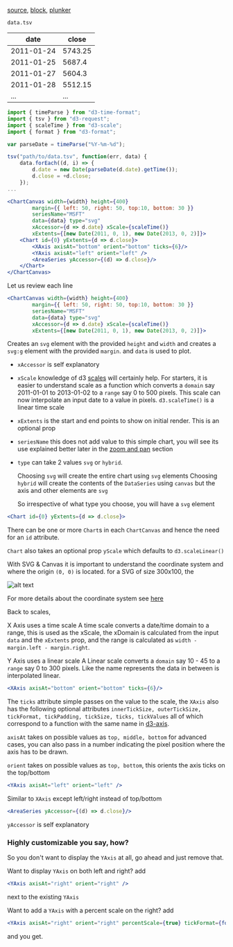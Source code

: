 
[source](https://github.com/rrag/react-stockcharts/blob/master/docs/lib/charts/AreaChart.jsx), [block](http://bl.ocks.org/rrag/b9658ffa431f1ffb8d6b), [plunker](http://plnkr.co/edit/gist:b9658ffa431f1ffb8d6b?p=preview)

`data.tsv`

date       | close
---------- | -------
2011-01-24 | 5743.25
2011-01-25 | 5687.4
2011-01-27 | 5604.3
2011-01-28 | 5512.15
... | ...


```js
import { timeParse } from "d3-time-format";
import { tsv } from "d3-request";
import { scaleTime } from "d3-scale";
import { format } from "d3-format";

var parseDate = timeParse("%Y-%m-%d");

tsv("path/to/data.tsv", function(err, data) {
	data.forEach((d, i) => {
		d.date = new Date(parseDate(d.date).getTime());
		d.close = +d.close;
	});
...
```


```jsx
<ChartCanvas width={width} height={400}
		margin={{ left: 50, right: 50, top:10, bottom: 30 }}
		seriesName="MSFT"
		data={data} type="svg"
		xAccessor={d => d.date} xScale={scaleTime()}
		xExtents={[new Date(2011, 0, 1), new Date(2013, 0, 2)]}>
	<Chart id={0} yExtents={d => d.close}>
		<XAxis axisAt="bottom" orient="bottom" ticks={6}/>
		<YAxis axisAt="left" orient="left" />
		<AreaSeries yAccessor={(d) => d.close}/>
	</Chart>
</ChartCanvas>
```

Let us review each line

```jsx
<ChartCanvas width={width} height={400}
		margin={{ left: 50, right: 50, top:10, bottom: 30 }}
		seriesName="MSFT"
		data={data} type="svg"
		xAccessor={d => d.date} xScale={scaleTime()}
		xExtents={[new Date(2011, 0, 1), new Date(2013, 0, 2)]}>
```

Creates an `svg` element with the provided `height` and `width` and creates a `svg:g` element with the provided `margin`. and `data` is used to plot.

- `xAccessor` is self explanatory
- `xScale` knowledge of d3 [scales](https://github.com/mbostock/d3/wiki/Scales) will certainly help. For starters, it is easier to understand scale as a function which converts a `domain` say 2011-01-01 to 2013-01-02 to a `range` say 0 to 500 pixels. This scale can now interpolate an input date to a value in pixels. `d3.scaleTime()` is a linear time scale
- `xExtents` is the start and end points to show on initial render. This is an optional prop
- `seriesName` this does not add value to this simple chart, you will see its use explained better later in the [zoom and pan](#/zoom_and_pan) section
- `type` can take 2 values `svg` or `hybrid`.

	Choosing `svg` will create the entire chart using `svg` elements
	Choosing `hybrid` will create the contents of the `DataSeries` using `canvas` but the axis and other elements are `svg`

	So irrespective of what type you choose, you will have a `svg` element

```jsx
<Chart id={0} yExtents={d => d.close}>
```

There can be one or more `Chart`s in each `ChartCanvas` and hence the need for an `id` attribute.

`Chart` also takes an optional prop `yScale` which defaults to `d3.scaleLinear()`

With SVG & Canvas it is important to understand the coordinate system and where the origin `(0, 0)` is located. for a SVG of size 300x100, the 

![alt text](http://www.w3.org/TR/SVG/images/coords/InitialCoords.png "SVG/Canvas coordinate system")

For more details about the coordinate system see [here](http://www.w3.org/TR/SVG/coords.jsx)

Back to scales,

X Axis uses a time scale
A time scale converts a date/time domain to a range, this is used as the xScale, the xDomain is calculated from the input `data` and the `xExtents` prop, and the range is calculated as `width - margin.left - margin.right`.

Y Axis uses a linear scale
A Linear scale converts a `domain` say 10 - 45 to a `range` say 0 to 300 pixels. Like the name represents the data in between is interpolated linear.

```jsx
<XAxis axisAt="bottom" orient="bottom" ticks={6}/>
```
The `ticks` attribute simple passes on the value to the scale, the `XAxis` also has the following optional attributes `innerTickSize, outerTickSize, tickFormat, tickPadding, tickSize, ticks, tickValues` all of which correspond to a function with the same name in [d3-axis](https://github.com/d3/d3-axis).

`axisAt` takes on possible values as `top, middle, bottom` for advanced cases, you can also pass in a number indicating the pixel position where the axis has to be drawn.

`orient` takes on possible values as `top, bottom`, this orients the axis ticks on the top/bottom


```jsx
<YAxis axisAt="left" orient="left" />
```
Similar to `XAxis` except left/right instead of top/bottom


```jsx
<AreaSeries yAccessor={(d) => d.close}/>
```

`yAccessor` is self explanatory

### Highly customizable you say, how?

So you don't want to display the `YAxis` at all, go ahead and just remove that.

Want to display `YAxis` on both left and right? add 

```jsx
<YAxis axisAt="right" orient="right" />
```
next to the existing `YAxis`

Want to add a `YAxis` with a percent scale on the right? add
```jsx
<YAxis axisAt="right" orient="right" percentScale={true} tickFormat={format(".0%")}/>
```
and you get.
